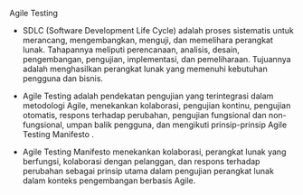 Agile Testing 

- SDLC (Software Development Life Cycle) adalah proses sistematis untuk merancang, mengembangkan, menguji, dan memelihara perangkat lunak. Tahapannya meliputi perencanaan, analisis, desain, pengembangan, pengujian, implementasi, dan pemeliharaan. Tujuannya adalah menghasilkan perangkat lunak yang memenuhi kebutuhan pengguna dan bisnis.

- Agile Testing adalah pendekatan pengujian yang terintegrasi dalam metodologi Agile, menekankan kolaborasi, pengujian kontinu, pengujian otomatis, respons terhadap perubahan, pengujian fungsional dan non-fungsional, umpan balik pengguna, dan mengikuti prinsip-prinsip Agile Testing Manifesto .

- Agile Testing Manifesto menekankan kolaborasi, perangkat lunak yang berfungsi, kolaborasi dengan pelanggan, dan respons terhadap perubahan sebagai prinsip utama dalam pengujian perangkat lunak dalam konteks pengembangan berbasis Agile.